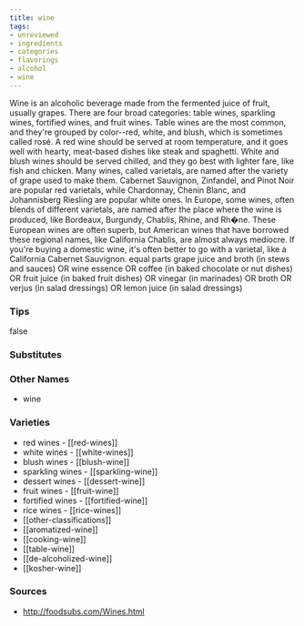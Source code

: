 ```yaml
---
title: wine
tags:
- unreviewed
- ingredients
- categories
- flavorings
- alcohol
- wine
---
```

Wine is an alcoholic beverage made from the fermented juice of fruit, usually grapes. There are four broad categories: table wines, sparkling wines, fortified wines, and fruit wines. Table wines are the most common, and they're grouped by color--red, white, and blush, which is sometimes called rosé. A red wine should be served at room temperature, and it goes well with hearty, meat-based dishes like steak and spaghetti. White and blush wines should be served chilled, and they go best with lighter fare, like fish and chicken. Many wines, called varietals, are named after the variety of grape used to make them. Cabernet Sauvignon, Zinfandel, and Pinot Noir are popular red varietals, while Chardonnay, Chenin Blanc, and Johannisberg Riesling are popular white ones. In Europe, some wines, often blends of different varietals, are named after the place where the wine is produced, like Bordeaux, Burgundy, Chablis, Rhine, and Rh�ne. These European wines are often superb, but American wines that have borrowed these regional names, like California Chablis, are almost always mediocre. If you're buying a domestic wine, it's often better to go with a varietal, like a California Cabernet Sauvignon. equal parts grape juice and broth (in stews and sauces) OR wine essence OR coffee (in baked chocolate or nut dishes) OR fruit juice (in baked fruit dishes) OR vinegar (in marinades) OR broth OR verjus (in salad dressings) OR lemon juice (in salad dressings)

### Tips
false

### Substitutes


### Other Names

* wine

### Varieties

* red wines - [[red-wines]]
* white wines - [[white-wines]]
* blush wines - [[blush-wine]]
* sparkling wines - [[sparkling-wine]]
* dessert wines - [[dessert-wine]]
* fruit wines - [[fruit-wine]]
* fortified wines - [[fortified-wine]]
* rice wines - [[rice-wines]]
* [[other-classifications]]
* [[aromatized-wine]]
* [[cooking-wine]]
* [[table-wine]]
* [[de-alcoholized-wine]]
* [[kosher-wine]]

### Sources
* http://foodsubs.com/Wines.html

